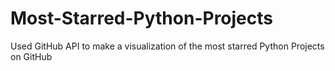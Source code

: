 # Most-Starred-Python-Projects

Used GitHub API to make a visualization of the most starred Python Projects on GitHub
